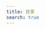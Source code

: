 ```yaml
---
title: 目录
search: true
---
```


<!--
阅读了 `React` 的源码，我把他们主要分成了 `4` 个部分
### 基础
这一块主要讲了 `React` 的基础，比如 `JSX` `React 元素` `React API` `ReactDOM`
### 进阶
三个阶段
协调器 reconcilers
render阶段
commit阶段
渲染器


### 深入细节
这一块主要讲了 `React` 的基础，比如 `JSX` `React 元素` `React API` -->
